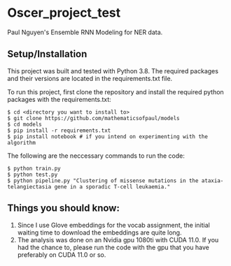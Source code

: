 # Oscer_project_test
Paul Nguyen's Ensemble RNN Modeling for NER data. 

## Setup/Installation

This project was built and tested with Python 3.8. The required packages and their versions are located in the requirements.txt file. 

To run this project, first clone the repository and install the required python packages with the requirements.txt:

```
$ cd <directory you want to install to>
$ git clone https://github.com/mathematicsofpaul/models
$ cd models
$ pip install -r requirements.txt 
$ pip install notebook # if you intend on experimenting with the algorithm 
```

The following are the neccessary commands to run the code: 

```
$ python train.py 
$ python test.py
$ python pipeline.py "Clustering of missense mutations in the ataxia-telangiectasia gene in a sporadic T-cell leukaemia." 

```
## Things you should know: 

1. Since I use Glove embeddings for the vocab assignment, the initial waiting time to download the embeddings are quite long. 
2. The analysis was done on an Nvidia gpu 1080ti with CUDA 11.0. If you had the chance to, please run the code with the gpu that you have preferably on CUDA 11.0 or so.   

